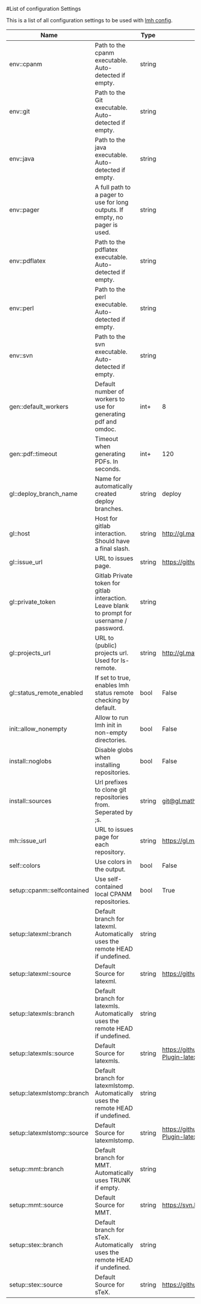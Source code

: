 #List of configuration Settings

This is a list of all configuration settings to be used with [lmh config](../commands/config). 


| Name |  | Type | Default |
| ------------ | ------------- | ------------ | ------------ |
| env::cpanm | Path to the cpanm executable. Auto-detected if empty. | string |  |
| env::git | Path to the Git executable. Auto-detected if empty. | string |  |
| env::java | Path to the java executable. Auto-detected if empty. | string |  |
| env::pager | A full path to a pager to use for long outputs. If empty, no pager is used. | string |  |
| env::pdflatex | Path to the pdflatex executable. Auto-detected if empty. | string |  |
| env::perl | Path to the perl executable. Auto-detected if empty. | string |  |
| env::svn | Path to the svn executable. Auto-detected if empty. | string |  |
| gen::default_workers | Default number of workers to use for generating pdf and omdoc. | int+ | 8 |
| gen::pdf::timeout | Timeout when generating PDFs. In seconds. | int+ | 120 |
| gl::deploy_branch_name | Name for automatically created deploy branches. | string | deploy |
| gl::host | Host for gitlab interaction. Should have a final slash. | string | http://gl.mathhub.info/ |
| gl::issue_url | URL to issues page. | string | https://github.com/KWARC/localmh/issues |
| gl::private_token | Gitlab Private token for gitlab interaction. Leave blank to prompt for username / password. | string |  |
| gl::projects_url | URL to (public) projects url. Used for ls-remote. | string | http://gl.mathhub.info/public/ |
| gl::status_remote_enabled | If set to true, enables lmh status remote checking by default. | bool | False |
| init::allow_nonempty | Allow to run lmh init in non-empty directories. | bool | False |
| install::noglobs | Disable globs when installing repositories. | bool | False |
| install::sources | Url prefixes to clone git repositories from. Seperated by ;s. | string | git@gl.mathhub.info:;http://gl.mathhub.info/ |
| mh::issue_url | URL to issues page for each repository. | string | https://gl.mathhub.info/$name/issues |
| self::colors | Use colors in the output. | bool | False |
| setup::cpanm::selfcontained | Use self-contained local CPANM repositories. | bool | True |
| setup::latexml::branch | Default branch for latexml. Automatically uses the remote HEAD if undefined. | string |  |
| setup::latexml::source | Default Source for latexml. | string | https://github.com/KWARC/LaTeXML.git |
| setup::latexmls::branch | Default branch for latexmls. Automatically uses the remote HEAD if undefined. | string |  |
| setup::latexmls::source | Default Source for latexmls. | string | https://github.com/dginev/LaTeXML-Plugin-latexmls |
| setup::latexmlstomp::branch | Default branch for latexmlstomp. Automatically uses the remote HEAD if undefined. | string |  |
| setup::latexmlstomp::source | Default Source for latexmlstomp. | string | https://github.com/KWARC/LaTeXML-Plugin-latexmlstomp.git |
| setup::mmt::branch | Default branch for MMT. Automatically uses TRUNK if empty. | string |  |
| setup::mmt::source | Default Source for MMT. | string | https://svn.kwarc.info/repos/MMT/deploy/ |
| setup::stex::branch | Default branch for sTeX. Automatically uses the remote HEAD if undefined. | string |  |
| setup::stex::source | Default Source for sTeX. | string | https://github.com/KWARC/sTeX.git |
